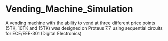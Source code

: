 # Vending_Machine_Simulation
A vending machine with the ability to vend at three different price points (5TK, 10TK and 15TK) was designed on Proteus 7.7 using sequential circuits for ECE/EEE-301 (Digital Electronics)
